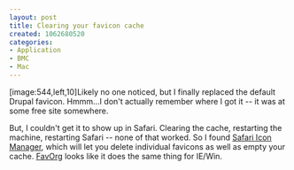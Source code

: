 ```yaml
--- 
layout: post
title: Clearing your favicon cache
created: 1062680520
categories: 
- Application
- BMC
- Mac
---
```

[image:544,left,10]Likely no one noticed, but I finally replaced the default Drupal favicon. Hmmm...I don't actually remember where I got it -- it was at some free site somewhere.

But, I couldn't get it to show up in Safari. Clearing the cache, restarting the machine, restarting Safari -- none of that worked. So I found <a href="http://www.ircandy.com/openmac/sim/">Safari Icon Manager</a>, which will let you delete individual favicons as well as empty your cache. <a href="http://www2.sunysuffolk.edu/mandias/tips/favorg.html">FavOrg</a> looks like it does the same thing for IE/Win.
